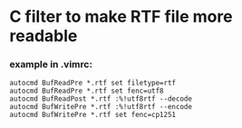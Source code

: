 # C filter to make RTF file more readable

### example in .vimrc:

```
autocmd BufReadPre *.rtf set filetype=rtf
autocmd BufReadPre *.rtf set fenc=utf8
autocmd BufReadPost *.rtf :%!utf8rtf --decode
autocmd BufWritePre *.rtf :%!utf8rtf --encode
autocmd BufWritePre *.rtf set fenc=cp1251
```
